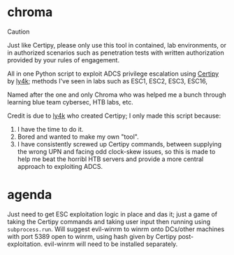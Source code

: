 # chroma
> [!CAUTION]
> Just like Certipy, please only use this tool in contained, lab environments, or in authorized scenarios such as penetration tests with written authorization provided by your rules of engagement. 

All in one Python script to exploit ADCS privilege escalation using [Certipy](https://github.com/ly4k/Certipy) by [ly4k](https://github.com/ly4k); methods I've seen in labs such as ESC1, ESC2, ESC3, ESC16,

Named after the one and only Chroma who was helped me a bunch through learning blue team cybersec, HTB labs, etc.

Credit is due to [ly4k](https://github.com/ly4k) who created Certipy; I only made this script because:
1. I have the time to do it.
2. Bored and wanted to make my own "tool".
3. I have consistently screwed up Certipy commands, between supplying the wrong UPN and facing odd clock-skew issues, so this is made to help me beat the horribl HTB servers and provide a more central approach to exploiting ADCS.

# agenda
Just need to get ESC exploitation logic in place and das it; just a game of taking the Certipy commands and taking user input then running using `subprocess.run`. Will suggest evil-winrm to winrm onto DCs/other machines with port 5389 open to winrm, using hash given by Certipy post-exploitation. evil-winrm will need to be installed separately.
